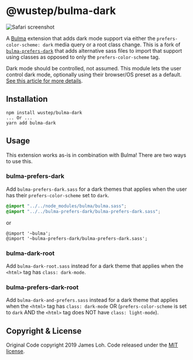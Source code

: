 # @wustep/bulma-dark

![Safari screenshot](.github/safari-screenshot.png)

A [Bulma](https://bulma.io) extension that adds dark mode support via either the `prefers-color-scheme: dark` media query or a root class change. This is a fork of [`bulma-prefers-dark`](https://github.com/jloh/bulma-prefers-dark) that adds alternative sass files to import that support using classes as opposed to only the `prefers-color-scheme` tag.

Dark mode should be controlled, not assumed. This module lets the user control dark mode, optionally using their browser/OS preset as a default. [See this article for more details](https://piccalil.li/tutorial/create-a-user-controlled-dark-or-light-mode/). 

## Installation

```
npm install wustep/bulma-dark
... Or ...
yarn add bulma-dark
```

## Usage 

This extension works as-is in combination with Bulma! There are two ways to use this.

### bulma-prefers-dark

Add `bulma-prefers-dark.sass` for a dark themes that applies when the user has their `prefers-color-scheme` set to `dark`.

```scss
@import "../../node_modules/bulma/bulma.sass";
@import "../../bulma-prefers-dark/bulma-prefers-dark.sass";
```

or 

```
@import '~bulma';
@import '~bulma-prefers-dark/bulma-prefers-dark.sass';
```

### bulma-dark-root

Add `bulma-dark-root.sass` instead for a dark theme that applies when the `<html>` tag has `class: dark-mode`.

### bulma-prefers-dark-root

Add `bulma-dark-and-prefers.sass` instead for a dark theme that applies when the `<html>` tag has `class: dark-mode` OR (`prefers-color-scheme` is set to `dark` AND the `<html>` tag does NOT have `class: light-mode`).

## Copyright & License

Original Code copyright 2019 James Loh. Code released under the [MIT license](LICENSE).
